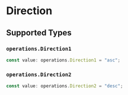 # Direction


## Supported Types

### `operations.Direction1`

```typescript
const value: operations.Direction1 = "asc";
```

### `operations.Direction2`

```typescript
const value: operations.Direction2 = "desc";
```

